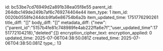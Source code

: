 id: bc53be7cd76949d2a891b38ea05f8e55
parent_id: 264dbc149de249b7af6c769274404e44
item_type: 1
item_id: 0020b0558fe244dcb9fa6e86754b6a2b
item_updated_time: 1751776290261
title_diff: "[]"
body_diff: "[]"
metadata_diff: {"new":{"parent_id":"5157b4fe81c748989fe4ab222ffa6e7f","user_updated_time":1751772104218},"deleted":[]}
encryption_cipher_text: 
encryption_applied: 0
updated_time: 2025-07-06T04:38:50.081Z
created_time: 2025-07-06T04:38:50.081Z
type_: 13